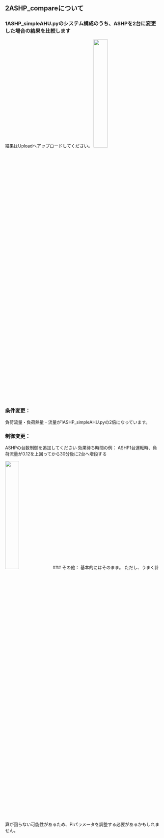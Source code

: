 ## 2ASHP_compareについて

### 1ASHP_simpleAHU.pyのシステム構成のうち、ASHPを2台に変更した場合の結果を比較します
結果は[Upload]()へアップロードしてください。
<img src="https://user-images.githubusercontent.com/27459538/112437496-5cfcb280-8d8a-11eb-8b7a-826fe1b40f2b.png" width=30%>
### 条件変更：
負荷流量・負荷熱量・流量が1ASHP_simpleAHU.pyの2倍になっています。

### 制御変更：
ASHPの台数制御を追加してください
効果待ち時間の例：
ASHP1台運転時、負荷流量が0.12を上回ってから30分後に2台へ増段する  

<img src="https://user-images.githubusercontent.com/27459538/112437753-9df4c700-8d8a-11eb-8a7b-b3432c4689c5.png" width=30%>
### その他：
基本的にはそのまま。  
ただし、うまく計算が回らない可能性があるため、PIパラメータを調整する必要があるかもしれません。
